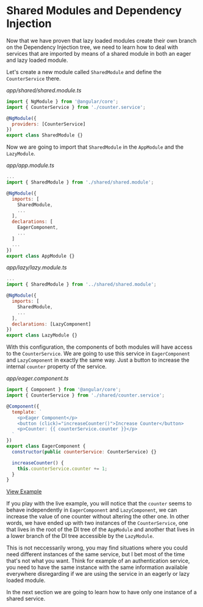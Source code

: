# Shared Modules and Dependency Injection

Now that we have proven that lazy loaded modules create their own branch on the Dependency Injection tree, we need to learn how to deal with services that are imported by means of a shared module in both an eager and lazy loaded module.

Let's create a new module called `SharedModule` and define the `CounterService` there.

_app/shared/shared.module.ts_

```javascript
import { NgModule } from '@angular/core';
import { CounterService } from './counter.service';

@NgModule({
  providers: [CounterService]
})
export class SharedModule {}
```

Now we are going to import that `SharedModule` in the `AppModule` and the `LazyModule`.

_app/app.module.ts_

```javascript
...
import { SharedModule } from './shared/shared.module';

@NgModule({
  imports: [
    SharedModule,
    ...
  ],
  declarations: [
    EagerComponent,
    ...
  ]
  ...
})
export class AppModule {}
```

_app/lazy/lazy.module.ts_

```javascript
...
import { SharedModule } from '../shared/shared.module';

@NgModule({
  imports: [
    SharedModule,
    ...
  ],
  declarations: [LazyComponent]
})
export class LazyModule {}
```

With this configuration, the components of both modules will have access to the `CounterService`. We are going to use this service in `EagerComponent` and `LazyComponent` in exactly the same way. Just a button to increase the internal `counter` property of the service.

_app/eager.component.ts_

```javascript
import { Component } from '@angular/core';
import { CounterService } from './shared/counter.service';

@Component({
  template: `
    <p>Eager Component</p>
    <button (click)="increaseCounter()">Increase Counter</button>
    <p>Counter: {{ counterService.counter }}</p>
  `
})
export class EagerComponent {
  constructor(public counterService: CounterService) {}

  increaseCounter() {
    this.counterService.counter += 1;
  }
}
```

[View Example](https://plnkr.co/edit/L2ypUQZiltSPXnLlxBoa?p=info)

If you play with the live example, you will notice that the `counter` seems to behave independently in `EagerComponent` and `LazyComponent`, we can increase the value of one counter without altering the other one. In other words, we have ended up with two instances of the `CounterService`, one that lives in the root of the DI tree of the `AppModule` and another that lives in a lower branch of the DI tree accessible by the `LazyModule`.

This is not neccessarily wrong, you may find situations where you could need different instances of the same service, but I bet most of the time that's not what you want. Think for example of an authentication service, you need to have the same instance with the same information available everywhere disregarding if we are using the service in an eagerly or lazy loaded module.

In the next section we are going to learn how to have only one instance of a shared service.


